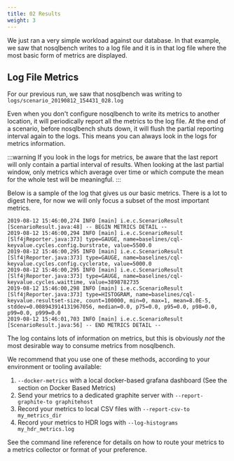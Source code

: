 ```yaml
---
title: 02 Results
weight: 3
---
```


We just ran a very simple workload against our database. In that example, we saw that
nosqlbench writes to a log file and it is in that log file where the most basic form of metrics are displayed.

## Log File Metrics

For our previous run, we saw that nosqlbench was writing to `logs/scenario_20190812_154431_028.log`

Even when you don't configure nosqlbench to write its metrics to another location, it
will periodically report all the metrics to the log file. At the end of a scenario,
before nosqlbench shuts down, it will flush the partial reporting interval again to
the logs. This means you can always look in the logs for metrics information.

:::warning
If you look in the logs for metrics, be aware that the last report will only contain a
partial interval of results. When looking at the last partial window, only metrics which
average over time or which compute the mean for the whole test will be meaningful.
:::


Below is a sample of the log that gives us our basic metrics. There is a lot to digest here, for now we will only focus a subset of the most important metrics.

```
2019-08-12 15:46:00,274 INFO [main] i.e.c.ScenarioResult [ScenarioResult.java:48] -- BEGIN METRICS DETAIL --
2019-08-12 15:46:00,294 INFO [main] i.e.c.ScenarioResult [Slf4jReporter.java:373] type=GAUGE, name=baselines/cql-keyvalue.cycles.config.burstrate, value=5500.0
2019-08-12 15:46:00,295 INFO [main] i.e.c.ScenarioResult [Slf4jReporter.java:373] type=GAUGE, name=baselines/cql-keyvalue.cycles.config.cyclerate, value=5000.0
2019-08-12 15:46:00,295 INFO [main] i.e.c.ScenarioResult [Slf4jReporter.java:373] type=GAUGE, name=baselines/cql-keyvalue.cycles.waittime, value=3898782735
2019-08-12 15:46:00,298 INFO [main] i.e.c.ScenarioResult [Slf4jReporter.java:373] type=HISTOGRAM, name=baselines/cql-keyvalue.resultset-size, count=100000, min=0, max=1, mean=8.0E-5, stddev=0.008943914131967056, median=0.0, p75=0.0, p95=0.0, p98=0.0, p99=0.0, p999=0.0
2019-08-12 15:46:01,703 INFO [main] i.e.c.ScenarioResult [ScenarioResult.java:56] -- END METRICS DETAIL --
```


The log contains lots of information on metrics, but this is obviously _not_ the most desirable way to consume metrics from nosqlbench.

We recommend that you use one of these methods, according to your environment or tooling available:

1. `--docker-metrics` with a local docker-based grafana dashboard (See the section on Docker Based Metrics)
2. Send your metrics to a dedicated graphite server with `--report-graphite-to graphitehost`
3. Record your metrics to local CSV files with `--report-csv-to my_metrics_dir`
4. Record your metrics to HDR logs with `--log-histograms my_hdr_metrics.log`

See the command line reference for details on how to route your metrics to a metrics collector or format of your preference.
